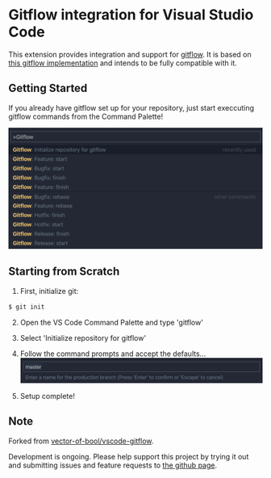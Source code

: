 # Gitflow integration for Visual Studio Code

This extension provides integration and support for [gitflow](http://nvie.com/posts/a-successful-git-branching-model/). It is based on [this gitflow implementation](https://github.com/nvie/gitflow) and intends to be fully compatible with it.

## Getting Started

If you already have gitflow set up for your repository, just start execcuting gitflow commands from the Command Palette!

![Opening example](res/gitflow.png)

## Starting from Scratch

1. First, initialize git:
```sh
$ git init
```
2. Open the VS Code Command Palette and type 'gitflow'

3. Select 'Initialize repository for gitflow'

4. Follow the command prompts and accept the defaults...
![Defaults](res/defaults.png)

5. Setup complete!

## Note

Forked from [vector-of-bool/vscode-gitflow](https://github.com/vector-of-bool/vscode-gitflow).

Development is ongoing. Please help support this project by trying it out and submitting issues and feature requests to [the github page](https://github.com/buianhthang/vscode-gitflow).
